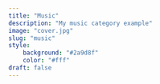 ```yaml
---
title: "Music"
description: "My music category example"
image: "cover.jpg"
slug: "music"
style:
    background: "#2a9d8f"
    color: "#fff"
draft: false
---
```

